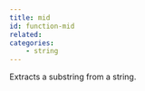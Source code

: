 ```yaml
---
title: mid
id: function-mid
related:
categories:
    - string
---
```


Extracts a substring from a string.